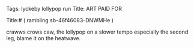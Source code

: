 Tags: lyckeby lollypop run
Title: ART PAID FOR
  
Title:# ( rambling sb-46f46083-DNWMHe )  
  
crawws crows caw, the lollypop on a slower tempo especially the second leg, blame it on the heatwave.  

